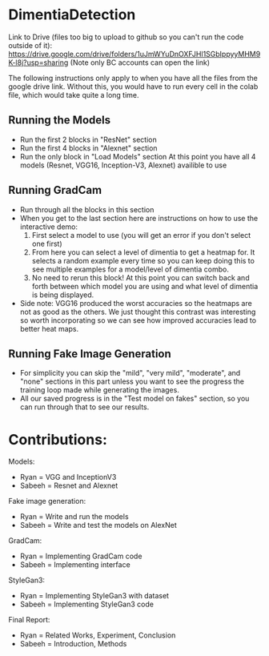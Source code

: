 # DimentiaDetection

Link to Drive (files too big to upload to github so you can't run the code outside of it):
https://drive.google.com/drive/folders/1uJmWYuDnOXFJHl1SGbIppyyMHM9K-l8j?usp=sharing
(Note only BC accounts can open the link)

The following instructions only apply to when you have all the files from the google drive link.  Without this, you would have to run every cell in the colab file, which would take quite a long time.

## Running the Models
- Run the first 2 blocks in "ResNet" section
- Run the first 4 blocks in "Alexnet" section
- Run the only block in "Load Models" section
At this point you have all 4 models (Resnet, VGG16, Inception-V3, Alexnet) availible to use

## Running GradCam
- Run through all the blocks in this section
- When you get to the last section here are instructions on how to use the interactive demo:
  1. First select a model to use (you will get an error if you don't select one first)
  2. From here you can select a level of dimentia to get a heatmap for.  It selects a random example every time so you can keep doing this to see multiple examples for a model/level of dimentia combo.
  3. No need to rerun this block! At this point you can switch back and forth between which model you are using and what level of dimentia is being displayed.
- Side note: VGG16 produced the worst accuracies so the heatmaps are not as good as the others.  We just thought this contrast was interesting so worth incorporating so we can see how improved accuracies lead to better heat maps.

## Running Fake Image Generation
- For simplicity you can skip the "mild", "very mild", "moderate", and "none" sections in this part unless you want to see the progress the training loop made while generating the images.
- All our saved progress is in the "Test model on fakes" section, so you can run through that to see our results.

# Contributions:
Models:
- Ryan = VGG and InceptionV3
- Sabeeh = Resnet and Alexnet

Fake image generation:

- Ryan = Write and run the models
- Sabeeh = Write and test the models on AlexNet

GradCam:

- Ryan = Implementing GradCam code
- Sabeeh = Implementing interface

StyleGan3:

- Ryan = Implementing StyleGan3 with dataset
- Sabeeh = Implementing StyleGan3 code

Final Report:

- Ryan = Related Works, Experiment, Conclusion
- Sabeeh = Introduction, Methods
